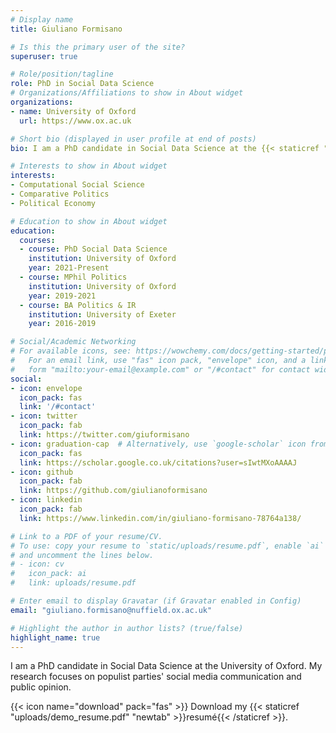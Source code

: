 ```yaml
---
# Display name
title: Giuliano Formisano

# Is this the primary user of the site?
superuser: true

# Role/position/tagline
role: PhD in Social Data Science
# Organizations/Affiliations to show in About widget
organizations:
- name: University of Oxford
  url: https://www.ox.ac.uk

# Short bio (displayed in user profile at end of posts)
bio: I am a PhD candidate in Social Data Science at the {{< staticref "https://www.ox.ac.uk" "newtab" >}}University of Oxford{{< /staticref >}}. My research focuses on populist parties' social media communication and public opinion.

# Interests to show in About widget
interests:
- Computational Social Science
- Comparative Politics
- Political Economy

# Education to show in About widget
education:
  courses:
  - course: PhD Social Data Science
    institution: University of Oxford
    year: 2021-Present
  - course: MPhil Politics
    institution: University of Oxford
    year: 2019-2021
  - course: BA Politics & IR
    institution: University of Exeter
    year: 2016-2019

# Social/Academic Networking
# For available icons, see: https://wowchemy.com/docs/getting-started/page-builder/#icons
#   For an email link, use "fas" icon pack, "envelope" icon, and a link in the
#   form "mailto:your-email@example.com" or "/#contact" for contact widget.
social:
- icon: envelope
  icon_pack: fas
  link: '/#contact'
- icon: twitter
  icon_pack: fab
  link: https://twitter.com/giuformisano
- icon: graduation-cap  # Alternatively, use `google-scholar` icon from `ai` icon pack
  icon_pack: fas
  link: https://scholar.google.co.uk/citations?user=sIwtMXoAAAAJ
- icon: github
  icon_pack: fab
  link: https://github.com/giulianoformisano
- icon: linkedin
  icon_pack: fab
  link: https://www.linkedin.com/in/giuliano-formisano-78764a138/

# Link to a PDF of your resume/CV.
# To use: copy your resume to `static/uploads/resume.pdf`, enable `ai` icons in `params.toml`, 
# and uncomment the lines below.
# - icon: cv
#   icon_pack: ai
#   link: uploads/resume.pdf

# Enter email to display Gravatar (if Gravatar enabled in Config)
email: "giuliano.formisano@nuffield.ox.ac.uk"

# Highlight the author in author lists? (true/false)
highlight_name: true
---
```


I am a PhD candidate in Social Data Science at the University of Oxford. My research focuses on populist parties' social media communication and public opinion.

{{< icon name="download" pack="fas" >}} Download my {{< staticref "uploads/demo_resume.pdf" "newtab" >}}resumé{{< /staticref >}}.
